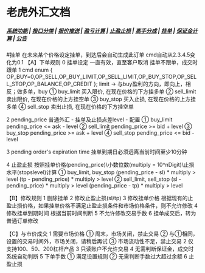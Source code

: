 # 老虎外汇文档

##### [系统功能](/) |  [接口分类](/api/category.html) | [报价推送](/quote.html) | [盈亏计算](/formula.html) | [止盈止损](/level.html) | [高手分成](/bouns.html) | [挂单](/pending.html) | [保证金计算](/ouccupy_asset.html) | [公告](/notice.html) 

#挂单 
在未来某个价格设定挂单，到达后会自动生成此订单 
cmd自动从2.3.4.5变化为0.1 
【A】下单规则 
0 挂单设定 
一直有效，直至客户取消 
挂单不跟单，成交时跟单 
1 cmd 
enum { OP_BUY=0,OP_SELL,OP_BUY_LIMIT,OP_SELL_LIMIT,OP_BUY_STOP,OP_SELL_STOP,OP_BALANCE,OP_CREDIT }; 
limit → 与buy盈利的方向，即向上，相反；做多单，buy 
① buy_limit 
买入限价, 在现在价格的下方挂多单 
② sell_limit 
卖出限价, 在现在价格的上方挂空单 
③ buy_stop 
买入止损, 在现在价格的上方挂多单 
④ sell_stop 
卖出止损, 在现在价格的下方挂空单

2 pending_price 
普通外汇 - 挂单及止损点差level - 配置 
① buy_limit 
pending_price <= ask - level 
② sell_limit 
pending_price >= bid + level 
③ buy_stop 
pending_price >= ask + level 
④ sell_stop 
pending_price <= bid - level

3 pending order's expiration time 
挂单到期日必须远离当前时间至少10分钟

4 止盈止损 
按照挂单价格(pending_price)\小数位数(multiply = 10^nDigit)\止损水平(stopslevel)计算 
① buy_limit, buy_stop 
(pending_price - sl) * multiply > level 
(tp - pending_price) * multiply > level 
② sell_limit, sell_stop 
(sl - pending_price) * multiply > level 
(pending_price - tp) * multiply > level

【B】修改规则 
1 删除挂单 
2 修改止盈止损(sl/tp) 
3 修改挂单价格 
根据现有的止盈止损价格，如果挂单价格不满足止盈止损条件和市场价格条件，则不允许修改 
4 修改挂单到期时间 
根据当前时间判断 
5 不允许修改交易手数 
6 挂单成交后，转为普通订单修改

【C】与市价成交 
1 需要市场价格 
① 周末，市场关闭，禁止交易 
② 与①相同，设置的交易时间外，市场关闭，请稍后再试 
③ 市场流动性不足，禁止交易 
2 仅支持100、50、200杠杆产品 
3 只读账户不允许交易 
4 无需判断保证金，成交时系统自动判断 
5 下单手数 
① 满足设置规则 
② 无需判断手数过大超过余额 
6 止盈止损